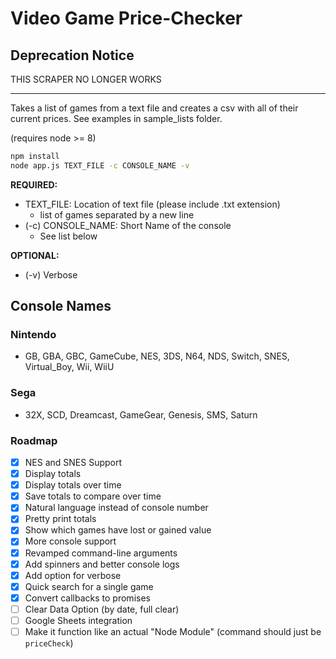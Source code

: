 # Video Game Price-Checker

## Deprecation Notice

THIS SCRAPER NO LONGER WORKS

---

Takes a list of games from a text file and creates a csv with all of their current prices. See examples in sample_lists folder.

(requires node >= 8)

```bash
npm install
node app.js TEXT_FILE -c CONSOLE_NAME -v
```

**REQUIRED:**

- TEXT_FILE: Location of text file (please include .txt extension)
  - list of games separated by a new line
- (-c) CONSOLE_NAME: Short Name of the console
  - See list below

**OPTIONAL:**

- (-v) Verbose

## Console Names

### Nintendo

- GB, GBA, GBC, GameCube, NES, 3DS, N64, NDS, Switch, SNES, Virtual_Boy, Wii, WiiU

### Sega

- 32X, SCD, Dreamcast, GameGear, Genesis, SMS, Saturn

### Roadmap

- [x] NES and SNES Support
- [x] Display totals
- [x] Display totals over time
- [x] Save totals to compare over time
- [x] Natural language instead of console number
- [x] Pretty print totals
- [x] Show which games have lost or gained value
- [x] More console support
- [x] Revamped command-line arguments
- [x] Add spinners and better console logs
- [x] Add option for verbose
- [x] Quick search for a single game
- [x] Convert callbacks to promises
- [ ] Clear Data Option (by date, full clear)
- [ ] Google Sheets integration
- [ ] Make it function like an actual "Node Module" (command should just be `priceCheck`)

